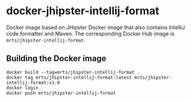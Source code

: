 # docker-jhipster-intellij-format

Docker image based on JHipster Docker image that also contains IntelliJ code formatter and Maven.
The corresponding Docker Hub image is `mrts/jhipster-intellij-format`.

## Building the Docker image

    docker build --tag=mrts/jhipster-intellij-format .
    docker tag mrts/jhipster-intellij-format:latest mrts/jhipster-intellij-format:v1.0
    docker login
    docker push mrts/jhipster-intellij-format
